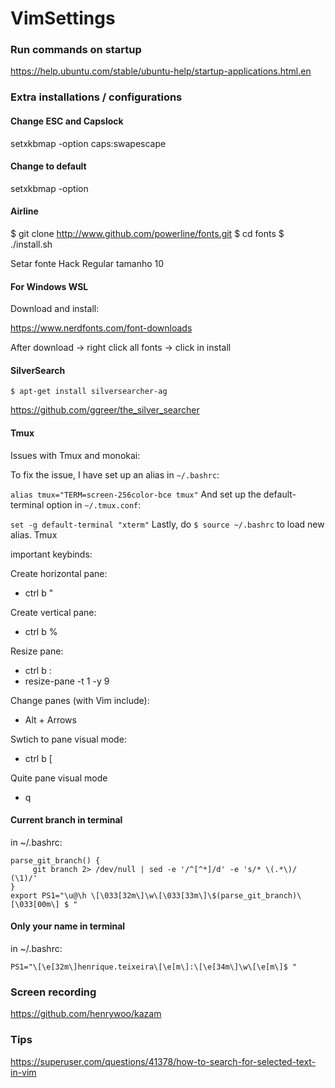 # VimSettings

### Run commands on startup

https://help.ubuntu.com/stable/ubuntu-help/startup-applications.html.en

### Extra installations / configurations

#### Change ESC and Capslock

setxkbmap -option caps:swapescape

#### Change to default

setxkbmap -option

#### Airline

$ git clone http://www.github.com/powerline/fonts.git
$ cd fonts
$ ./install.sh

Setar fonte Hack Regular tamanho 10

#### For Windows WSL

Download and install:

https://www.nerdfonts.com/font-downloads

After download -> right click all fonts -> click in install

#### SilverSearch

```$ apt-get install silversearcher-ag```

https://github.com/ggreer/the_silver_searcher

#### Tmux

Issues with Tmux and monokai:

To fix the issue, I have set up an alias in ```~/.bashrc```:

```alias tmux="TERM=screen-256color-bce tmux"```
And set up the default-terminal option in ```~/.tmux.conf```:

```set -g default-terminal "xterm"```
Lastly, do ```$ source ~/.bashrc``` to load new alias. Tmux

important keybinds:

Create horizontal pane:

- ctrl b "

Create vertical pane:

- ctrl b %

Resize pane:

- ctrl b :
- resize-pane -t 1 -y 9

Change panes (with Vim include):
- Alt + Arrows

Swtich to pane visual mode:

- ctrl b [

Quite pane visual mode

- q

#### Current branch in terminal

in ~/.bashrc:

```
parse_git_branch() {
     git branch 2> /dev/null | sed -e '/^[^*]/d' -e 's/* \(.*\)/ (\1)/'
}
export PS1="\u@\h \[\033[32m\]\w\[\033[33m\]\$(parse_git_branch)\[\033[00m\] $ "
```
#### Only your name in terminal

in ~/.bashrc:

```
PS1="\[\e[32m\]henrique.teixeira\[\e[m\]:\[\e[34m\]\w\[\e[m\]$ "
```

### Screen recording

https://github.com/henrywoo/kazam

### Tips

https://superuser.com/questions/41378/how-to-search-for-selected-text-in-vim
